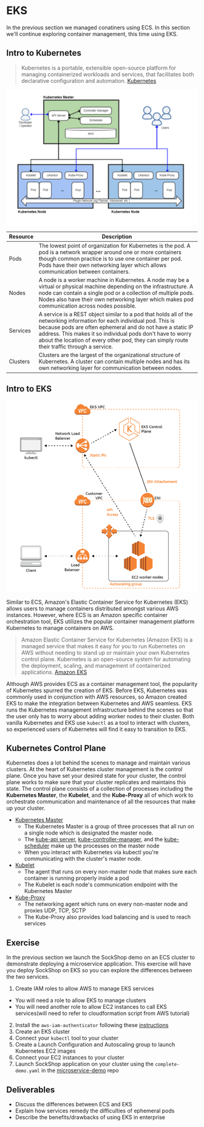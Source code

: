 # EKS

In the previous section we managed conatiners using ECS. In this section we'll continue exploring container management, this time using EKS.

## Intro to Kubernetes

>Kubernetes is a portable, extensible open-source platform for managing containerized workloads and services, that facilitates both declarative configuration and automation. [Kubernetes](https://kubernetes.io/docs/concepts/overview/what-is-kubernetes/#what-kubernetes-and-k8s-mean)

<center>

![](./img6/kubernetes.png)

</center>

| Resource | Description |
|----------|--------------------------------------------------------------------------------------------------------------------------------------------------------------------------------------------------------------------------------------------------------------------------------------------------------------------------------------------------------------------------------------------------------------------------------------------------------------------------------------------------------|
| Pods | The lowest point of organization for Kubernetes is the pod. A pod is a network wrapper around one or more containers though common practice is to use one container per pod. Pods have their own networking layer which allows communication between containers. |
| Nodes | A node is a worker machine in Kubernetes. A node may be a virtual or physical machine depending on the infrastructure. A node can contain a single pod or a collection of multiple pods. Nodes also have their own networking layer which makes pod communication across nodes possible. |
| Services | A service is a REST object similar to a pod that holds all of the networking information for each individual pod. This is because pods are often ephemeral and do not have a static IP address. This makes it so individual pods don't have to worry about the location of every other pod, they can simply route their traffic through a service. |
| Clusters | Clusters are the largest of the organizational structure of Kubernetes. A cluster can contain multiple nodes and has its own networking layer for communication between nodes. |

## Intro to EKS

<center>

![](./img6/eks.png)

</center>

Similar to ECS, Amazon's Elastic Container Service for Kubernetes (EKS) allows users to manage containers distributed amongst various AWS instances. However, where ECS is an Amazon specific container orchestration tool, EKS utilizes the popular container management platform Kubernetes to manage containers on AWS.

> Amazon Elastic Container Service for Kubernetes (Amazon EKS) is a managed service that makes it easy for you to run Kubernetes on AWS without needing to stand up or maintain your own Kubernetes control plane. Kubernetes is an open-source system for automating the deployment, scaling, and management of containerized applications. [Amazon EKS](https://docs.aws.amazon.com/eks/latest/userguide/what-is-eks.html)

Although AWS provides ECS as a container management tool, the popularity of Kubernetes spurred the creation of EKS. Before EKS, Kubernetes was commonly used in conjunction with AWS resources, so Amazon created EKS to make the integration between Kubernetes and AWS seamless. EKS runs the Kubernetes management infrastructure behind the scenes so that the user only has to worry about adding worker nodes to their cluster. Both vanilla Kubernetes and EKS use `kubectl` as a tool to interact with clusters, so experienced users of Kubernetes will find it easy to transition to EKS. 


## Kubernetes Control Plane

Kubernetes does a lot behind the scenes to manage and maintain various clusters. At the heart of Kubernetes cluster management is the control plane. Once you have set your desired state for your cluster, the control plane works to make sure that your cluster replicates and maintains this state. The control plane consists of a collection of processes including the **Kubernetes Master**, the **Kubelet**, and the **Kube-Proxy** all of which work to orchestrate communication and maintenance of all the resources that make up your cluster. 

- [Kubernetes Master](https://kubernetes.io/docs/concepts/)
  - The Kubernetes Master is a group of three processes that all run on a single node which is designated the master node.
  - The [kube-api server](https://kubernetes.io/docs/admin/kube-apiserver/), [kube-controller-manager](https://kubernetes.io/docs/admin/kube-controller-manager/), and the [kube-scheduler](https://kubernetes.io/docs/admin/kube-scheduler/) make up the processes on the master node
  - When you interact with Kubernetes via kubectl you're communicating with the cluster's master node.
- [Kubelet](https://kubernetes.io/docs/admin/kubelet/)
  - The agent that runs on every non-master node that makes sure each container is running properly inside a pod
  - The Kubelet is each node's communication endpoint with the Kubernetes Master 
- [Kube-Proxy](https://kubernetes.io/docs/admin/kube-proxy/)
  - The networking agent which runs on every non-master node and proxies UDP, TCP, SCTP
  - The Kube-Proxy also provides load balancing and is used to reach services

## Exercise

In the previous section we launch the SockShop demo on an ECS cluster to demonstrate deploying a microservice application. This exercise will have you deploy SockShop on EKS so you can explore the differences between the two services.

1. Create IAM roles to allow AWS to manage EKS services
  - You will need a role to allow EKS to manage clusters
  - You will need another role to allow EC2 instances to call EKS services(will need to refer to cloudformation script from AWS tutorial)
2. Install the `aws-iam-authenticator` following these [instructions](https://docs.aws.amazon.com/eks/latest/userguide/install-aws-iam-authenticator.html)
3. Create an EKS cluster
4. Connect your `kubectl` tool to your cluster
5. Create a Launch Configuration and Autoscaling group to launch Kubernetes EC2 images
6. Connect your EC2 instances to your cluster
7. Launch SockShop application on your cluster using the `complete-demo.yaml` in the [microservice-demo](https://github.com/liatrio/microservices-demo) repo

## Deliverables

- Discuss the differences between ECS and EKS
- Explain how services remedy the difficulties of ephemeral pods
- Describe the benefits/drawbacks of using EKS in enterprise
